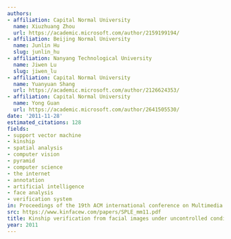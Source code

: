 ```yaml
---
authors:
- affiliation: Capital Normal University
  name: Xiuzhuang Zhou
  url: https://academic.microsoft.com/author/2159199194/
- affiliation: Beijing Normal University
  name: Junlin Hu
  slug: junlin_hu
- affiliation: Nanyang Technological University
  name: Jiwen Lu
  slug: jiwen_lu
- affiliation: Capital Normal University
  name: Yuanyuan Shang
  url: https://academic.microsoft.com/author/2126624353/
- affiliation: Capital Normal University
  name: Yong Guan
  url: https://academic.microsoft.com/author/2641505530/
date: '2011-11-28'
estimated_citations: 128
fields:
- support vector machine
- kinship
- spatial analysis
- computer vision
- pyramid
- computer science
- the internet
- annotation
- artificial intelligence
- face analysis
- verification system
in: Proceedings of the 19th ACM international conference on Multimedia
src: https://www.kinfacew.com/papers/SPLE_mm11.pdf
title: Kinship verification from facial images under uncontrolled conditions
year: 2011
---
```

